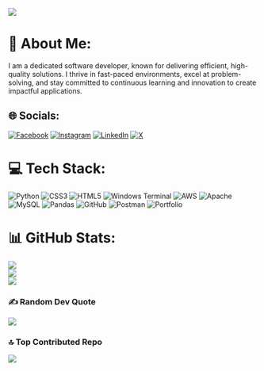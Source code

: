 ![]([https://img.shields.io/badge/python-3670A0?style=for-the-badge&logo=python&logoColor=ffdd54](https://media.licdn.com/dms/image/v2/D5616AQF-d0YqGT6-RA/profile-displaybackgroundimage-shrink_350_1400/profile-displaybackgroundimage-shrink_350_1400/0/1737894682864?e=1743638400&v=beta&t=YEuc8Txe5hBBGZYEQ2aHM59OGXbSQy6md1NAh1dtTMY))

# 💫 About Me:
I am a dedicated software developer, known for delivering efficient, high-quality solutions. I thrive in fast-paced environments, excel at problem-solving, and stay committed to continuous learning and innovation to create impactful applications.


## 🌐 Socials:
[![Facebook](https://img.shields.io/badge/Facebook-%231877F2.svg?logo=Facebook&logoColor=white)](https://facebook.com/Sushankkarki) [![Instagram](https://img.shields.io/badge/Instagram-%23E4405F.svg?logo=Instagram&logoColor=white)](https://instagram.com/sushank_krab) [![LinkedIn](https://img.shields.io/badge/LinkedIn-%230077B5.svg?logo=linkedin&logoColor=white)](https://linkedin.com/in/sushankkarki) [![X](https://img.shields.io/badge/X-black.svg?logo=X&logoColor=white)](https://x.com/KarkiSushank) 

# 💻 Tech Stack:
![Python](https://img.shields.io/badge/python-3670A0?style=for-the-badge&logo=python&logoColor=ffdd54) ![CSS3](https://img.shields.io/badge/css3-%231572B6.svg?style=for-the-badge&logo=css3&logoColor=white) ![HTML5](https://img.shields.io/badge/html5-%23E34F26.svg?style=for-the-badge&logo=html5&logoColor=white) ![Windows Terminal](https://img.shields.io/badge/Windows%20Terminal-%234D4D4D.svg?style=for-the-badge&logo=windows-terminal&logoColor=white) ![AWS](https://img.shields.io/badge/AWS-%23FF9900.svg?style=for-the-badge&logo=amazon-aws&logoColor=white) ![Apache](https://img.shields.io/badge/apache-%23D42029.svg?style=for-the-badge&logo=apache&logoColor=white) ![MySQL](https://img.shields.io/badge/mysql-4479A1.svg?style=for-the-badge&logo=mysql&logoColor=white) ![Pandas](https://img.shields.io/badge/pandas-%23150458.svg?style=for-the-badge&logo=pandas&logoColor=white) ![GitHub](https://img.shields.io/badge/github-%23121011.svg?style=for-the-badge&logo=github&logoColor=white) ![Postman](https://img.shields.io/badge/Postman-FF6C37?style=for-the-badge&logo=postman&logoColor=white) ![Portfolio](https://img.shields.io/badge/Portfolio-%23000000.svg?style=for-the-badge&logo=firefox&logoColor=#FF7139)
# 📊 GitHub Stats:
![](https://github-readme-stats.vercel.app/api?username=Sushankkarki1&theme=aura&hide_border=false&include_all_commits=true&count_private=true)<br/>
![](https://github-readme-streak-stats.herokuapp.com/?user=Sushankkarki1&theme=aura&hide_border=false)<br/>
![](https://github-readme-stats.vercel.app/api/top-langs/?username=Sushankkarki1&theme=aura&hide_border=false&include_all_commits=true&count_private=true&layout=compact)

### ✍️ Random Dev Quote
![](https://quotes-github-readme.vercel.app/api?type=horizontal&theme=radical)

### 🔝 Top Contributed Repo
![](https://github-contributor-stats.vercel.app/api?username=Sushankkarki1&limit=5&theme=tokyonight&combine_all_yearly_contributions=true)


